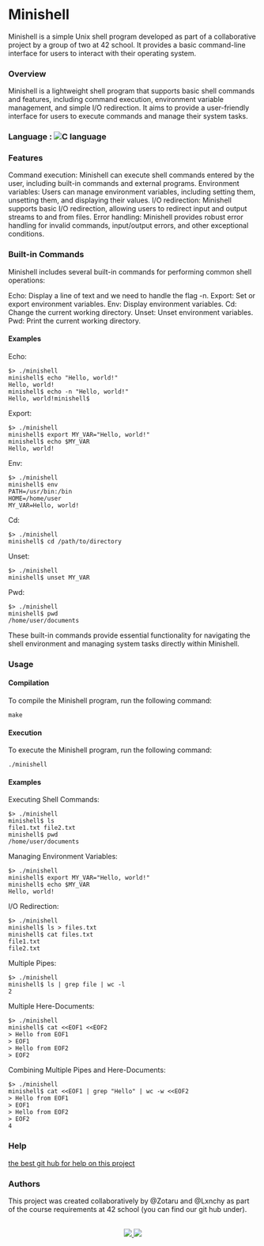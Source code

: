 # Minishell
Minishell is a simple Unix shell program developed as part of a collaborative project by a group of two at 42 school. It provides a basic command-line interface for users to interact with their operating system.

### Overview
Minishell is a lightweight shell program that supports basic shell commands and features, including command execution, environment variable management, and simple I/O redirection. It aims to provide a user-friendly interface for users to execute commands and manage their system tasks.

### Language : ![C language](https://img.shields.io/badge/C-00599C?style=for-the-badge&logo=c&logoColor=white)

### Features
Command execution: Minishell can execute shell commands entered by the user, including built-in commands and external programs.
Environment variables: Users can manage environment variables, including setting them, unsetting them, and displaying their values.
I/O redirection: Minishell supports basic I/O redirection, allowing users to redirect input and output streams to and from files.
Error handling: Minishell provides robust error handling for invalid commands, input/output errors, and other exceptional conditions.

### Built-in Commands
Minishell includes several built-in commands for performing common shell operations:

Echo: Display a line of text and we need to handle the flag -n.
Export: Set or export environment variables.
Env: Display environment variables.
Cd: Change the current working directory.
Unset: Unset environment variables.
Pwd: Print the current working directory.

#### Examples
Echo:
```shell
$> ./minishell
minishell$ echo "Hello, world!"
Hello, world!
minishell$ echo -n "Hello, world!"
Hello, world!minishell$
```

Export:
```shell
$> ./minishell
minishell$ export MY_VAR="Hello, world!"
minishell$ echo $MY_VAR
Hello, world!
```

Env:
```shell
$> ./minishell
minishell$ env
PATH=/usr/bin:/bin
HOME=/home/user
MY_VAR=Hello, world!
```

Cd:
```shell
$> ./minishell
minishell$ cd /path/to/directory
```

Unset:
```shell
$> ./minishell
minishell$ unset MY_VAR
```

Pwd:
```shell
$> ./minishell
minishell$ pwd
/home/user/documents
```
These built-in commands provide essential functionality for navigating the shell environment and managing system tasks directly within Minishell.


### Usage
#### Compilation
To compile the Minishell program, run the following command:

```
make
```

#### Execution
To execute the Minishell program, run the following command:

```
./minishell
```

#### Examples

Executing Shell Commands:

```
$> ./minishell
minishell$ ls
file1.txt file2.txt
minishell$ pwd
/home/user/documents
```

Managing Environment Variables:

```
$> ./minishell
minishell$ export MY_VAR="Hello, world!"
minishell$ echo $MY_VAR
Hello, world!
```

I/O Redirection:

```
$> ./minishell
minishell$ ls > files.txt
minishell$ cat files.txt
file1.txt
file2.txt
```

Multiple Pipes:

```
$> ./minishell
minishell$ ls | grep file | wc -l
2
```

Multiple Here-Documents:

```
$> ./minishell
minishell$ cat <<EOF1 <<EOF2
> Hello from EOF1
> EOF1
> Hello from EOF2
> EOF2
```

Combining Multiple Pipes and Here-Documents:

```
$> ./minishell
minishell$ cat <<EOF1 | grep "Hello" | wc -w <<EOF2
> Hello from EOF1
> EOF1
> Hello from EOF2
> EOF2
4
```

### Help

[the best git hub for help on this project](https://github.com/vietdu91/42_minishell)

### Authors
This project was created collaboratively by @Zotaru and @Lxnchy as part of the course requirements at 42 school (you can find our git hub under).

<p align="center">
  <br/>
  <a href="https://github.com/Zotaru">
    <img src="https://img.shields.io/badge/GitHub-100000?style=for-the-badge&logo=github&logoColor=white"/>
  </a>
  <a href="https://github.com/Lxnchy">
    <img src="https://img.shields.io/badge/GitHub-100000?style=for-the-badge&logo=github&logoColor=white" />
  </a>
</p>


